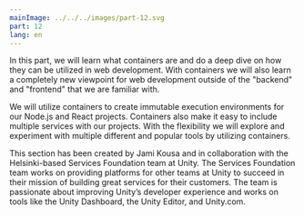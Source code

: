 ```yaml
---
mainImage: ../../../images/part-12.svg
part: 12
lang: en
---
```


<div class="intro">

In this part, we will learn what containers are and do a deep dive on how they can be utilized in web development. With containers we will also learn a completely new viewpoint for web development outside of the "backend" and "frontend" that we are familiar with.

We will utilize containers to create immutable execution environments for our Node.js and React projects. Containers also make it easy to include multiple services with our projects. With the flexibility we will explore and experiment with multiple different and popular tools by utilizing containers.

This section has been created by Jami Kousa and in collaboration with the Helsinki-based Services Foundation team at Unity. The Services Foundation team works on providing platforms for other teams at Unity to succeed in their mission of building great services for their customers. The team is passionate about improving Unity’s developer experience and works on tools like the Unity Dashboard, the Unity Editor, and Unity.com.

</div>
